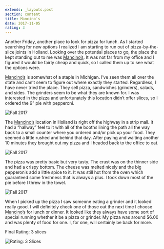 ```yaml
---
extends: _layouts.post
section: content
title: Mancino’s
date: 2017-11-05
rating: 3
---
```


Another Friday, another place to look for pizza for lunch. As I started searching for new options I realized I am starting to run out of pizza-by-the-slice joints in Holland. Looking over the potential places to go, the place the kept standing out to me was [Mancino’s](http://mancinosofholland.net/). It was not far from my office and I figured it would be fairly cheap and quick, so I called them up to see what the options were.

[Mancino’s](http://mancinosofholland.net/) is somewhat of a staple in Michigan. I’ve seen them all over the state and can’t seem to figure out where exactly they started. Regardless, I have never tried the place. They sell pizza, sandwiches (grinders), salads, and sides. The grinders seem to be what they are known for. I was interested in the pizza and unfortunately this location didn’t offer slices, so I ordered the 9” pie with pepperoni.

![Fall 2017](https://farm5.staticflickr.com/4534/26537531419_53ef4ea545.jpg)

The [Mancino’s](http://mancinosofholland.net/) location in Holland is right off the highway in a strip mall. It had a “hallway” feel to it with all of the booths lining the path all the way back to a small counter where you ordered and/or pick up your food. They seemed a little rushed and behind that day. After paying and waiting another 10 minutes they brought out my pizza and I headed back to the office to eat.

![Fall 2017](https://farm5.staticflickr.com/4552/24441259218_b698c59e53.jpg)

The pizza was pretty basic but very tasty. The crust was on the thinner side and had a crispy bottom. The cheese was melted nicely and the big pepperonis add a little spice to it. It was still hot from the oven which guaranteed some freshness that is always a plus. I took down most of the pie before I threw in the towel.

![Fall 2017](https://farm5.staticflickr.com/4584/24441259468_51a42496c6.jpg)

When I picked up the pizza I saw someone eating a grinder and it looked really good. I will definitely check one of those out the next time I choose [Mancino’s](http://mancinosofholland.net/) for lunch or dinner. It looked like they always have some sort of special running whether it be a pizza or grinder. My pizza was around $6.00 and was plenty of food for one. I, for one, will certainly be back for more.

Final Rating: 3 slices

![Rating: 3 Slices](/assets/img/pizza3_sm.jpg)